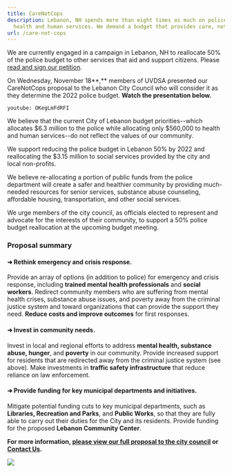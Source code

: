 ```yaml
---
title: CareNotCops
description: Lebanon, NH spends more than eight times as much on police as on
  health and human services. We demand a budget that provides care, not cops.
url: /care-not-cops
---
```

We are currently engaged in a campaign in Lebanon, NH to reallocate 50% of the police budget to other services that aid and support citizens. Please [read and sign our petition](https://docs.google.com/forms/d/e/1FAIpQLSe-CIQ2TXU22NvmwqyUqVhepf-br9Y1l7B5ud1AG9ds9pWPVA/viewform?usp=sf_link).

On Wednesday, November 18**,** members of UVDSA presented our CareNotCops proposal to the Lebanon City Council who will consider it as they determine the 2022 police budget. **Watch the presentation below.**

`youtube: OKegLmFdRFI`

We believe that the current City of Lebanon budget priorities--which allocates $6.3 million to the police while allocating only $560,000 to health and human services--do not reflect the values of our community.

We support reducing the police budget in Lebanon 50% by 2022 and reallocating the $3.15 million to social services provided by the city and local non-profits.

We believe re-allocating a portion of public funds from the police department will create a safer and healthier community by providing much-needed resources for senior services, substance abuse counseling, affordable housing, transportation, and other social services.

We urge members of the city council, as officials elected to represent and advocate for the interests of their community, to support a 50% police budget reallocation at the upcoming budget meeting.

### Proposal summary

#### ➜ Rethink emergency and crisis response.

Provide an array of options (in addition to police) for emergency and crisis response, including **trained mental health professionals** and **social workers**. Redirect community members who are suffering from mental health crises, substance abuse issues, and poverty away from the criminal justice system and toward organizations that can provide the support they need. **Reduce costs and improve outcomes** for first responses.

#### ➜ Invest in community needs.

Invest in local and regional efforts to address **mental health, substance abuse, hunger**, and **poverty** in our community. Provide increased support for residents that are redirected away from the criminal justice system (see above). Make investments in **traffic safety infrastructure** that reduce reliance on law enforcement.

#### ➜ Provide funding for key municipal departments and initiatives.

Mitigate potential funding cuts to key municipal departments, such as **Libraries,
Recreation and Parks**, and **Public Works**, so that they are fully able to carry out their duties for the City and its residents. Provide funding for the proposed **Lebanon Community Center**.

**For more information, [please view our full proposal to the city council](https://drive.google.com/file/d/1W_grwocGp1kh9SwKLI6OeFc3fEz2GOCb/view?usp=sharing) or [Contact Us](/contact).**

![](/uploads/twitterbanner2.png)
